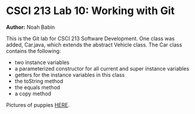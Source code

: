 # CSCI 213 Lab 10: Working with Git

**Author:** Noah Babin

This is the Git lab for CSCI 213 Software Development. One class was added, Car.java, which extends the abstract Vehicle class. The Car class contains the following:

* two instance variables
* a parameterized constructor for all current and super instance variables
* getters for the instance variables in this class
* the toString method
* the equals method
* a copy method

Pictures of puppies [HERE](https://www.rd.com/list/adorable-puppy-pictures/).
